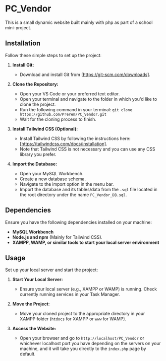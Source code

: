 # PC_Vendor

This is a small dynamic website built mainly with php as part of a school mini-project.

## Installation

Follow these simple steps to set up the project:

1. **Install Git:**
    - Download and install Git from [https://git-scm.com/downloads].

2. **Clone the Repository:**
    - Open your VS Code or your preferred text editor.
    - Open your terminal and navigate to the folder in which you'd like to clone the project.
    - Run the following command in your terminal:
    ```git clone https://github.com/PreYem/PC_Vendor.git```
    - Wait for the cloning process to finish.

3. **Install Tailwind CSS (Optional):**
    - Install Tailwind CSS by following the instructions here: [https://tailwindcss.com/docs/installation].
    - Note that Tailwind CSS is not necessary and you can use any CSS library you prefer.

4. **Import the Database:**
    - Open your MySQL Workbench.
    - Create a new database schema.
    - Navigate to the import option in the menu bar.
    - Import the database and its tables/data from the `.sql` file located in the root directory under the name `PC_Vendor_DB.sql`.

## Dependencies

Ensure you have the following dependencies installed on your machine:

- **MySQL Workbench**
- **Node.js and npm** (Mainly for Tailwind CSS).
- **XAMPP, WAMP, or similar tools to start your local server environment**

## Usage

Set up your local server and start the project:

1. **Start Your Local Server:**
    - Ensure your local server (e.g., XAMPP or WAMP) is running. Check currently running services in your Task Manager.

2. **Move the Project:**
    - Move your cloned project to the appropriate directory in your XAMPP folder (`htdocs` for XAMPP or `www` for WAMP).

3. **Access the Website:**
    - Open your browser and go to `http://localhost/PC_Vendor` or whichever localhost port you have depending on the servers on your machine, and it will take you directly to the `index.php` page by default.

